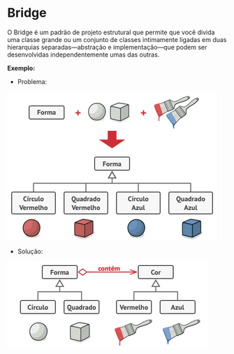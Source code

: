 # **Bridge**

O Bridge é um padrão de projeto estrutural que permite que você divida uma classe grande ou um conjunto de classes intimamente ligadas em duas hierarquias separadas—abstração e implementação—que podem ser desenvolvidas independentemente umas das outras.

**Exemplo:**

- Problema:

![img.png](img.png)


- Solução:

![img_1.png](img_1.png)
